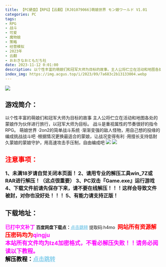 ```yaml
---
title: 【PC硬盘】【RPG】【云翻】[RJ01079066]萌娘世界 モン娘ワールド V1.01
categories: PC
tags:
- RPG
- 战斗
- 可爱
- 魔物娘
- 策略
- 经营模拟
- 2023年
- 云翻
- おおきなおともだち社
date: 2023-11-12 0:01:00
description: 以个性丰富的萌娘们和冠军大师为目标的故事。主人公将伫立在活动和地图各处的蒙娘作为伙伴进行旅行，以冠军大师为目标。战斗是重视属性的节奏很好的指令RPG。
index_img: https://img.acgus.top/i/2023/09/7a683c2b13133004.webp
---
```

![](https://img.acgus.top/i/2023/09/7a683c2b13133004.webp)
## 游戏简介：
以个性丰富的萌娘们和冠军大师为目标的故事
主人公将伫立在活动和地图各处的蒙娘作为伙伴进行旅行，以冠军大师为目标。
战斗是重视属性的节奏很好的指令RPG。
萌娘世界
·2on2的简单战斗系统
·渐渐变强的敌人怪物，用自己想的投缘的编成挑战战斗吧
·根据情况更换最适合的蒙娘，让战况变得有利
·用擅长支持低耐久蒙娘的蒙娘守护，用高速攻击手压制，自由编成吧
![](https://img.acgus.top/i/2023/09/17ca2ad1e0133010.webp)
![](https://img.acgus.top/i/2023/09/232ea715d4133007.webp)





## <font color=#FF0000 >注意事项：</font>
<font size=3><b>1、未满18岁请自觉关闭本页面！
2、请用专业的解压工具win_7Z或RAR进行解压！（这点很重要）
3、PC双击『Game.exe』运行游戏
4、下载文件前请先保存下来，请不要在线解压！！！这样会导致文件被封，对你也没好处！！！
5、有能力请支持正版！</b></font>

## 下载地址：
<font color=#FF00FF size=3><b>已打中文补丁</b></font>
<b>百度网盘下载点：</b><a href="https://pan.baidu.com/s/14-1wvssYxU4m7-kwivuIzA?pwd=h4mo" style="color: #87CEEB;"><b>点击跳转</b></a> 提取码:h4mo
<a style="padding: 0" href="https://post.qingju.org/AD/"><img style="max-width:100%" src="https://img.acgus.top/i/2024/07/478f689b8021d8d499ab43d21acf137a.gif" alt=""></a>
<b><font color=#FF0000 size=4>网站所有资源解压密码均为</b></font><b><font color=#FF00FF size=4>qingju</font><font color=#FF0000 ></font></b><br><b><font color=#FF00FF size=4>本站所有文件均为lz4加密格式，不看必解压失败！！请务必阅读以下教程。</b></font><br><b><font color=#000 size=4>解压教程：</b><a href="https://post.qingju.org/tutorial/000/" style="color: #87CEEB;"><b>点击跳转</b></a>
